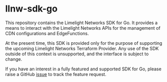 # llnw-sdk-go
This repository contains the Limelight Networks SDK for Go. It provides a means to interact with the Limelight Networks APIs for the management of CDN configurations and EdgeFunctions.

At the present time, this SDK is provided only for the purpose of supporting the upcoming Limelight Networks Terraform Provider. Any use of the SDK outside of this context is unsupported, and the interface is subject to change.

If you have an interest in a fully featured and supported SDK for Go, please raise a GitHub [issue](https://github.com/llnw/llnw-sdk-go/issues/new) to track the feature request.